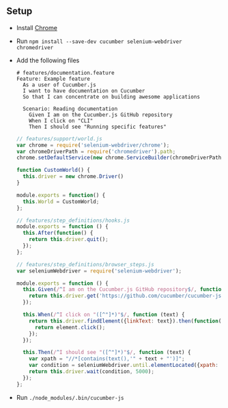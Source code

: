 ## Setup

* Install [Chrome](https://www.google.com/chrome/)
* Run `npm install --save-dev cucumber selenium-webdriver chromedriver`
* Add the following files

    ```gherkin
    # features/documentation.feature
    Feature: Example feature
      As a user of Cucumber.js
      I want to have documentation on Cucumber
      So that I can concentrate on building awesome applications

      Scenario: Reading documentation
        Given I am on the Cucumber.js GitHub repository
        When I click on "CLI"
        Then I should see "Running specific features"
    ```

    ```javascript
    // features/support/world.js
    var chrome = require('selenium-webdriver/chrome');
    var chromeDriverPath = require('chromedriver').path;
    chrome.setDefaultService(new chrome.ServiceBuilder(chromeDriverPath).build())

    function CustomWorld() {
      this.driver = new chrome.Driver()
    }

    module.exports = function() {
      this.World = CustomWorld;
    };
    ```

    ```javascript
    // features/step_definitions/hooks.js
    module.exports = function () {
      this.After(function() {
        return this.driver.quit();
      });
    };
    ```

    ```javascript
    // features/step_definitions/browser_steps.js
    var seleniumWebdriver = require('selenium-webdriver');

    module.exports = function () {
      this.Given(/^I am on the Cucumber.js GitHub repository$/, function() {
        return this.driver.get('https://github.com/cucumber/cucumber-js/tree/cr-readmeExample');
      });

      this.When(/^I click on "([^"]*)"$/, function (text) {
        return this.driver.findElement({linkText: text}).then(function(element) {
          return element.click();
        });
      });

      this.Then(/^I should see "([^"]*)"$/, function (text) {
        var xpath = "//*[contains(text(),'" + text + "')]";
        var condition = seleniumWebdriver.until.elementLocated({xpath: xpath});
        return this.driver.wait(condition, 5000);
      });
    };
    ```

* Run `./node_modules/.bin/cucumber-js`
